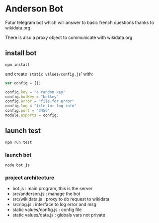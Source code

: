 # Anderson Bot

Futur telegram bot which will answer to basic french questions thanks to wikidata.org.

There is also a proxy object to communicate with wikidata.org 

## install bot

```
npm install
```

and create '`static values/config.js`' with:

```javascript
var config = {};

config.key = "a random key"
config.botKey = "botkey"
config.error = "file for error"
config.log = "file for log info"
config.port = "3456"
module.exports = config;
```

## launch test

```
npm run test
```

### launch bot

```
node bot.js
```

### project architecture

 - bot.js : main program, this is the server
 - src/anderson.js : manage the bot
 - src/wikidata.js : proxy to do request to wikidata
 - src/log.js : interface to log error and msg
 - static values/config.js : config file
 - static values/data.js : globals vars not private
